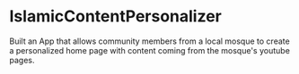 # IslamicContentPersonalizer

Built an App that allows community members from a local mosque to create a personalized home page with content coming from the mosque's youtube pages.
